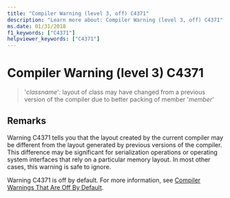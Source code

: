 ```yaml
---
title: "Compiler Warning (level 3, off) C4371"
description: "Learn more about: Compiler Warning (level 3, off) C4371"
ms.date: 01/31/2018
f1_keywords: ["C4371"]
helpviewer_keywords: ["C4371"]
---
```

# Compiler Warning (level 3) C4371

> '*classname*': layout of class may have changed from a previous version of the compiler due to better packing of member '*member*'

## Remarks

Warning C4371 tells you that the layout created by the current compiler may be different from the layout generated by previous versions of the compiler. This difference may be significant for serialization operations or operating system interfaces that rely on a particular memory layout. In most other cases, this warning is safe to ignore.

Warning C4371 is off by default. For more information, see [Compiler Warnings That Are Off By Default](../../preprocessor/compiler-warnings-that-are-off-by-default.md).
